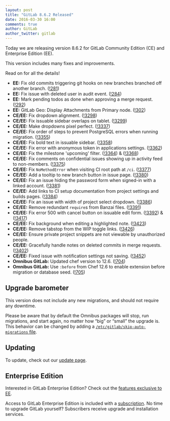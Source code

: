 ```yaml
---
layout: post
title: "GitLab 8.6.2 Released"
date: 2016-03-30 16:00
comments: true
author: GitLab
author_twitter: gitlab
---
```


Today we are releasing version 8.6.2 for GitLab Community Edition (CE) and
Enterprise Edition (EE).

This version includes many fixes and improvements.

Read on for all the details!

<!-- more -->

- **EE:** Fix old commits triggering git hooks on new branches branched off another branch. ([!281])
- **EE:** Fix issue with deleted user in audit event. ([!284])
- **EE:** Mark pending todos as done when approving a merge request. ([!292])
- **EE:** GitLab Geo: Display Attachments from Primary node. ([!302])
- **CE/EE:** Fix dropdown alignment. ([!3298])
- **CE/EE:** Fix issuable sidebar overlaps on tablet. ([!3299])
- **CE/EE:** Make dropdowns pixel perfect. ([!3337])
- **CE/EE:** Fix order of steps to prevent PostgreSQL errors when running migration. ([!3355])
- **CE/EE:** Fix bold text in issuable sidebar. ([!3358])
- **CE/EE:** Fix error with anonymous token in applications settings. ([!3362])
- **CE/EE:** Fix the milestone 'upcoming' filter. ([!3364]) & ([!3368])
- **CE/EE:** Fix comments on confidential issues showing up in activity feed to non-members. ([!3375])
- **CE/EE:** Fix `NoMethodError` when visiting CI root path at `/ci`. ([!3377])
- **CE/EE:** Add a tooltip to new branch button in issue page. ([!3380])
- **CE/EE:** Fix an issue hiding the password form when signed-in with a linked account. ([!3381])
- **CE/EE:** Add links to CI setup documentation from project settings and builds pages. ([!3384])
- **CE/EE:** Fix an issue with width of project select dropdown. ([!3386])
- **CE/EE:** Remove redundant `require`s from Banzai files. ([!3391])
- **CE/EE:** Fix error 500 with cancel button on issuable edit form. ([!3392]) & ([!3417])
- **CE/EE:** Fix background when editing a highlighted note. ([!3423])
- **CE/EE:** Remove tabstop from the WIP toggle links. ([!3426])
- **CE/EE:** Ensure private project snippets are not viewable by unauthorized people.
- **CE/EE:** Gracefully handle notes on deleted commits in merge requests. ([!3402])
- **CE/EE:** Fixed issue with notification settings not saving. ([!3452])
- **Omnibus GitLab:** Updated chef version to 12.6. ([!704])
- **Omnibus GitLab:** Use `:before` from Chef 12.6 to enable extension before migration or database seed. ([!705])

[!281]: https://gitlab.com/gitlab-org/gitlab-ee/merge_requests/281
[!284]: https://gitlab.com/gitlab-org/gitlab-ee/merge_requests/284
[!292]: https://gitlab.com/gitlab-org/gitlab-ee/merge_requests/292
[!302]: https://gitlab.com/gitlab-org/gitlab-ee/merge_requests/302

[!3298]: https://gitlab.com/gitlab-org/gitlab-ce/merge_requests/3298
[!3299]: https://gitlab.com/gitlab-org/gitlab-ce/merge_requests/3299
[!3337]: https://gitlab.com/gitlab-org/gitlab-ce/merge_requests/3337
[!3355]: https://gitlab.com/gitlab-org/gitlab-ce/merge_requests/3355
[!3358]: https://gitlab.com/gitlab-org/gitlab-ce/merge_requests/3358
[!3362]: https://gitlab.com/gitlab-org/gitlab-ce/merge_requests/3362
[!3364]: https://gitlab.com/gitlab-org/gitlab-ce/merge_requests/3364
[!3368]: https://gitlab.com/gitlab-org/gitlab-ce/merge_requests/3368
[!3375]: https://gitlab.com/gitlab-org/gitlab-ce/merge_requests/3375
[!3377]: https://gitlab.com/gitlab-org/gitlab-ce/merge_requests/3377
[!3380]: https://gitlab.com/gitlab-org/gitlab-ce/merge_requests/3380
[!3381]: https://gitlab.com/gitlab-org/gitlab-ce/merge_requests/3381
[!3384]: https://gitlab.com/gitlab-org/gitlab-ce/merge_requests/3384
[!3386]: https://gitlab.com/gitlab-org/gitlab-ce/merge_requests/3386
[!3392]: https://gitlab.com/gitlab-org/gitlab-ce/merge_requests/3392
[!3391]: https://gitlab.com/gitlab-org/gitlab-ce/merge_requests/3391
[!3417]: https://gitlab.com/gitlab-org/gitlab-ce/merge_requests/3417
[!3423]: https://gitlab.com/gitlab-org/gitlab-ce/merge_requests/3423
[!3426]: https://gitlab.com/gitlab-org/gitlab-ce/merge_requests/3426
[!3402]: https://gitlab.com/gitlab-org/gitlab-ce/merge_requests/3402
[!3452]: https://gitlab.com/gitlab-org/gitlab-ce/merge_requests/3452

[!704]: https://gitlab.com/gitlab-org/omnibus-gitlab/merge_requests/704
[!705]: https://gitlab.com/gitlab-org/omnibus-gitlab/merge_requests/705

## Upgrade barometer

This version does not include any new migrations, and should not require
any downtime.

Please be aware that by default the Omnibus packages will stop, run migrations,
and start again, no matter how “big” or “small” the upgrade is. This behavior
can be changed by adding a [`/etc/gitlab/skip-auto-migrations`
file](http://doc.gitlab.com/omnibus/update/README.html).

## Updating

To update, check out our [update page](https://about.gitlab.com/update).

## Enterprise Edition

Interested in GitLab Enterprise Edition? Check out the [features exclusive to
EE](https://about.gitlab.com/features/#enterprise).

Access to GitLab Enterprise Edition is included with a [subscription](https://about.gitlab.com/pricing/).
No time to upgrade GitLab yourself? Subscribers receive upgrade and installation
services.
